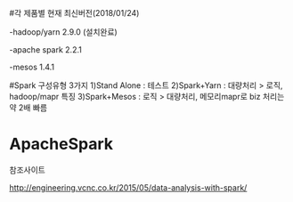
#각 제품별 현재 최신버전(2018/01/24)

-hadoop/yarn 2.9.0 (설치완료)

-apache spark 2.2.1

-mesos 1.4.1

#Spark 구성유형 3가지
1)Stand Alone : 테스트
2)Spark+Yarn  : 대량처리 > 로직, hadoop/mapr 특징
3)Spark+Mesos : 로직 > 대량처리, 메모리mapr로 biz 처리는 약 2배 빠름


# ApacheSpark

참조사이트

http://engineering.vcnc.co.kr/2015/05/data-analysis-with-spark/




